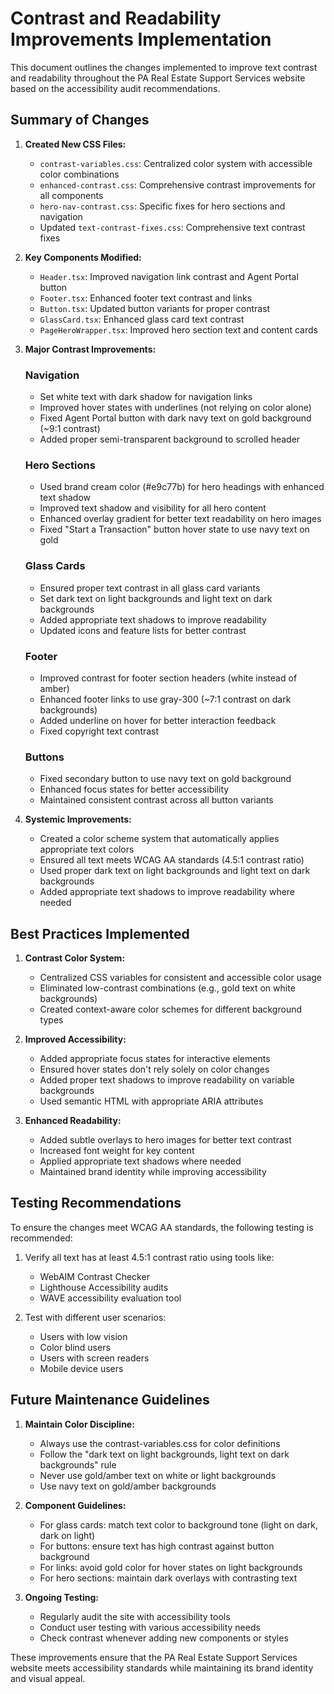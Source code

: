 # Contrast and Readability Improvements Implementation

This document outlines the changes implemented to improve text contrast and readability throughout the PA Real Estate Support Services website based on the accessibility audit recommendations.

## Summary of Changes

1. **Created New CSS Files:**
   - `contrast-variables.css`: Centralized color system with accessible color combinations 
   - `enhanced-contrast.css`: Comprehensive contrast improvements for all components
   - `hero-nav-contrast.css`: Specific fixes for hero sections and navigation
   - Updated `text-contrast-fixes.css`: Comprehensive text contrast fixes

2. **Key Components Modified:**
   - `Header.tsx`: Improved navigation link contrast and Agent Portal button
   - `Footer.tsx`: Enhanced footer text contrast and links
   - `Button.tsx`: Updated button variants for proper contrast
   - `GlassCard.tsx`: Enhanced glass card text contrast
   - `PageHeroWrapper.tsx`: Improved hero section text and content cards

3. **Major Contrast Improvements:**

   ### Navigation
   - Set white text with dark shadow for navigation links
   - Improved hover states with underlines (not relying on color alone)
   - Fixed Agent Portal button with dark navy text on gold background (~9:1 contrast)
   - Added proper semi-transparent background to scrolled header

   ### Hero Sections
   - Used brand cream color (#e9c77b) for hero headings with enhanced text shadow
   - Improved text shadow and visibility for all hero content
   - Enhanced overlay gradient for better text readability on hero images
   - Fixed "Start a Transaction" button hover state to use navy text on gold

   ### Glass Cards
   - Ensured proper text contrast in all glass card variants
   - Set dark text on light backgrounds and light text on dark backgrounds
   - Added appropriate text shadows to improve readability
   - Updated icons and feature lists for better contrast

   ### Footer
   - Improved contrast for footer section headers (white instead of amber)
   - Enhanced footer links to use gray-300 (~7:1 contrast on dark backgrounds)
   - Added underline on hover for better interaction feedback
   - Fixed copyright text contrast

   ### Buttons
   - Fixed secondary button to use navy text on gold background
   - Enhanced focus states for better accessibility
   - Maintained consistent contrast across all button variants

4. **Systemic Improvements:**
   - Created a color scheme system that automatically applies appropriate text colors
   - Ensured all text meets WCAG AA standards (4.5:1 contrast ratio)
   - Used proper dark text on light backgrounds and light text on dark backgrounds
   - Added appropriate text shadows to improve readability where needed

## Best Practices Implemented

1. **Contrast Color System:**
   - Centralized CSS variables for consistent and accessible color usage
   - Eliminated low-contrast combinations (e.g., gold text on white backgrounds)
   - Created context-aware color schemes for different background types

2. **Improved Accessibility:**
   - Added appropriate focus states for interactive elements
   - Ensured hover states don't rely solely on color changes
   - Added proper text shadows to improve readability on variable backgrounds
   - Used semantic HTML with appropriate ARIA attributes

3. **Enhanced Readability:**
   - Added subtle overlays to hero images for better text contrast
   - Increased font weight for key content
   - Applied appropriate text shadows where needed
   - Maintained brand identity while improving accessibility

## Testing Recommendations

To ensure the changes meet WCAG AA standards, the following testing is recommended:

1. Verify all text has at least 4.5:1 contrast ratio using tools like:
   - WebAIM Contrast Checker
   - Lighthouse Accessibility audits
   - WAVE accessibility evaluation tool

2. Test with different user scenarios:
   - Users with low vision
   - Color blind users
   - Users with screen readers
   - Mobile device users

## Future Maintenance Guidelines

1. **Maintain Color Discipline:**
   - Always use the contrast-variables.css for color definitions
   - Follow the "dark text on light backgrounds, light text on dark backgrounds" rule
   - Never use gold/amber text on white or light backgrounds
   - Use navy text on gold/amber backgrounds

2. **Component Guidelines:**
   - For glass cards: match text color to background tone (light on dark, dark on light)
   - For buttons: ensure text has high contrast against button background
   - For links: avoid gold color for hover states on light backgrounds
   - For hero sections: maintain dark overlays with contrasting text

3. **Ongoing Testing:**
   - Regularly audit the site with accessibility tools
   - Conduct user testing with various accessibility needs
   - Check contrast whenever adding new components or styles

These improvements ensure that the PA Real Estate Support Services website meets accessibility standards while maintaining its brand identity and visual appeal.

